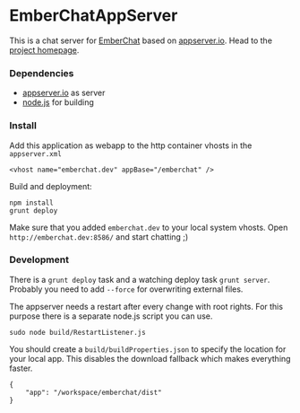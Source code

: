 # EmberChatAppServer #

This is a chat server for [EmberChat](https://github.com/mwitte/EmberChat) based on
[appserver.io](http://appserver.io/). Head to the [project homepage](http://mwitte.github.io/EmberChat/).

### Dependencies ###

- [appserver.io](http://appserver.io/) as server
- [node.js](http://nodejs.org/) for building

### Install ###

Add this application as webapp to the http container vhosts in the `appserver.xml`
```
<vhost name="emberchat.dev" appBase="/emberchat" />
```
Build and deployment:
```
npm install
grunt deploy
```
Make sure that you added `emberchat.dev` to your local system vhosts.
Open `http://emberchat.dev:8586/` and start chatting ;)

### Development ###

There is a `grunt deploy` task and a watching deploy task `grunt server`.
Probably you need to add `--force` for overwriting external files.

The appserver needs a restart after every change with root rights. For this purpose there
is a separate node.js script you can use.
```
sudo node build/RestartListener.js
```

You should create a `build/buildProperties.json` to specify the location for your local app. This disables the
download fallback which makes everything faster.
```
{
    "app": "/workspace/emberchat/dist"
}
```